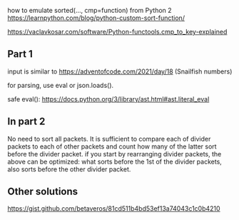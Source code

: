 how to emulate sorted(..., cmp=function) from Python 2
https://learnpython.com/blog/python-custom-sort-function/


https://vaclavkosar.com/software/Python-functools.cmp_to_key-explained

## Part 1
input is similar to https://adventofcode.com/2021/day/18 (Snailfish numbers)

for parsing, use eval or json.loads().

safe eval():
https://docs.python.org/3/library/ast.html#ast.literal_eval

## In part 2
No need to sort all packets. It is sufficient to compare each of
divider packets to each of other packets and count how many of
the latter sort before the divider packet.
if you start by rearranging divider packets, the above can be
optimized: what sorts before the 1st of the divider packets, also
sorts before the other divider packet.

## Other solutions

https://gist.github.com/betaveros/81cd511b4bd53ef13a74043c1c0b4210
